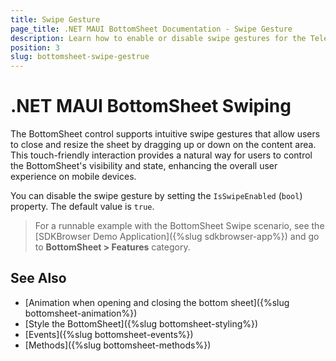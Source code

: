 ```yaml
---
title: Swipe Gesture
page_title: .NET MAUI BottomSheet Documentation - Swipe Gesture
description: Learn how to enable or disable swipe gestures for the Telerik UI for .NET MAUI BottomSheet control to control user interaction and accessibility.
position: 3
slug: bottomsheet-swipe-gestrue
---
```


# .NET MAUI BottomSheet Swiping

The BottomSheet control supports intuitive swipe gestures that allow users to close and resize the sheet by dragging up or down on the content area. This touch-friendly interaction provides a natural way for users to control the BottomSheet's visibility and state, enhancing the overall user experience on mobile devices.

You can disable the swipe gesture by setting the `IsSwipeEnabled` (`bool`) property. The default value is `true`.

> For a runnable example with the BottomSheet Swipe scenario, see the [SDKBrowser Demo Application]({%slug sdkbrowser-app%}) and go to **BottomSheet > Features** category.

## See Also

- [Animation when opening and closing the bottom sheet]({%slug bottomsheet-animation%})
- [Style the BottomSheet]({%slug bottomsheet-styling%})
- [Events]({%slug bottomsheet-events%})
- [Methods]({%slug bottomsheet-methods%})